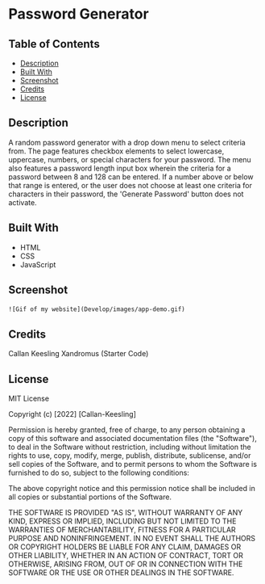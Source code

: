 # Password Generator

## Table of Contents

- [Description](#Description)
- [Built With](#Built-With)
- [Screenshot](#Screenshot)
- [Credits](#credits)
- [License](#license)

## Description

A random password generator with a drop down menu to select criteria from. The page features checkbox elements to select lowercase, uppercase, numbers, or special characters for your password. The menu also features a password length input box wherein the criteria for a password between 8 and 128 can be entered. If a number above or below that range is entered, or the user does not choose at least one criteria for characters in their password, the 'Generate Password' button does not activate. 

## Built With

 - HTML
 - CSS
 - JavaScript

## Screenshot

    ![Gif of my website](Develop/images/app-demo.gif)

## Credits
Callan Keesling 
Xandromus (Starter Code)

## License

MIT License

Copyright (c) [2022] [Callan-Keesling]

Permission is hereby granted, free of charge, to any person obtaining a copy
of this software and associated documentation files (the "Software"), to deal
in the Software without restriction, including without limitation the rights
to use, copy, modify, merge, publish, distribute, sublicense, and/or sell
copies of the Software, and to permit persons to whom the Software is
furnished to do so, subject to the following conditions:

The above copyright notice and this permission notice shall be included in all
copies or substantial portions of the Software.

THE SOFTWARE IS PROVIDED "AS IS", WITHOUT WARRANTY OF ANY KIND, EXPRESS OR
IMPLIED, INCLUDING BUT NOT LIMITED TO THE WARRANTIES OF MERCHANTABILITY,
FITNESS FOR A PARTICULAR PURPOSE AND NONINFRINGEMENT. IN NO EVENT SHALL THE
AUTHORS OR COPYRIGHT HOLDERS BE LIABLE FOR ANY CLAIM, DAMAGES OR OTHER
LIABILITY, WHETHER IN AN ACTION OF CONTRACT, TORT OR OTHERWISE, ARISING FROM,
OUT OF OR IN CONNECTION WITH THE SOFTWARE OR THE USE OR OTHER DEALINGS IN THE
SOFTWARE.
